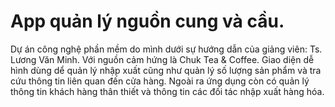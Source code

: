 # App quản lý nguồn cung và cầu.
Dự án công nghệ phần mềm do mình dưới sự hướng dẫn của giảng viên: Ts. Lương Văn Minh.
Với nguồn cảm hứng là Chuk Tea & Coffee.
Giao diện dễ hình dùng dể quản lý nhập xuất cũng như quản lý số lượng sản phẩm và tra cứu thông tin liên quan đến cửa hàng.
Ngoài ra ứng dụng còn có quản lý thông tin khách hàng thân thiết và thông tin các đối tác nhập xuất hàng hóa.
